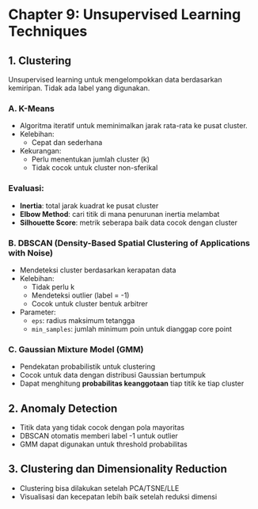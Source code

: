 # Chapter 9: Unsupervised Learning Techniques

## 1. Clustering
Unsupervised learning untuk mengelompokkan data berdasarkan kemiripan. Tidak ada label yang digunakan.

### A. K-Means
- Algoritma iteratif untuk meminimalkan jarak rata-rata ke pusat cluster.
- Kelebihan:
  - Cepat dan sederhana
- Kekurangan:
  - Perlu menentukan jumlah cluster (k)
  - Tidak cocok untuk cluster non-sferikal

### Evaluasi:
- **Inertia**: total jarak kuadrat ke pusat cluster
- **Elbow Method**: cari titik di mana penurunan inertia melambat
- **Silhouette Score**: metrik seberapa baik data cocok dengan cluster

### B. DBSCAN (Density-Based Spatial Clustering of Applications with Noise)
- Mendeteksi cluster berdasarkan kerapatan data
- Kelebihan:
  - Tidak perlu k
  - Mendeteksi outlier (label = -1)
  - Cocok untuk cluster bentuk arbitrer
- Parameter:
  - `eps`: radius maksimum tetangga
  - `min_samples`: jumlah minimum poin untuk dianggap core point

### C. Gaussian Mixture Model (GMM)
- Pendekatan probabilistik untuk clustering
- Cocok untuk data dengan distribusi Gaussian bertumpuk
- Dapat menghitung **probabilitas keanggotaan** tiap titik ke tiap cluster

## 2. Anomaly Detection
- Titik data yang tidak cocok dengan pola mayoritas
- DBSCAN otomatis memberi label -1 untuk outlier
- GMM dapat digunakan untuk threshold probabilitas

## 3. Clustering dan Dimensionality Reduction
- Clustering bisa dilakukan setelah PCA/TSNE/LLE
- Visualisasi dan kecepatan lebih baik setelah reduksi dimensi
